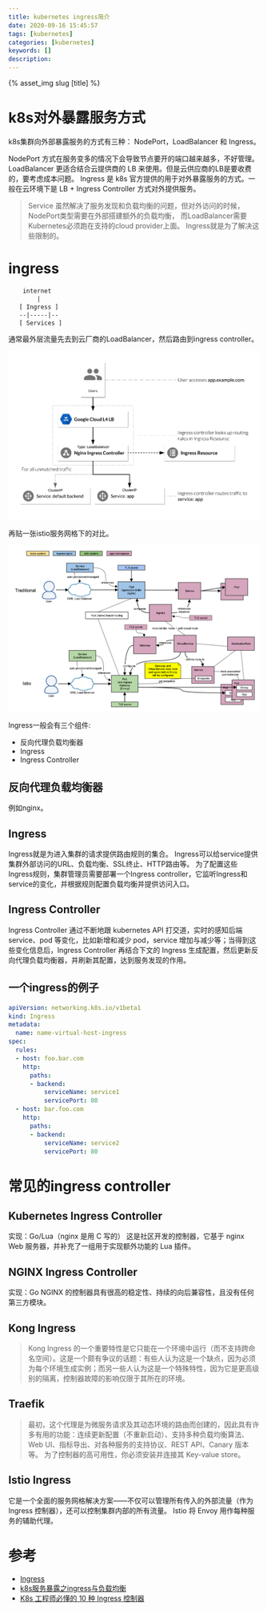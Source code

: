```yaml
---
title: kubernetes ingress简介
date: 2020-09-16 15:45:57
tags: [kubernetes]
categories: [kubernetes]
keywords: []
description: 
---
```

{% asset_img slug [title] %}

# k8s对外暴露服务方式

k8s集群向外部暴露服务的方式有三种： NodePort，LoadBalancer 和 Ingress。
<!-- more -->
NodePort 方式在服务变多的情况下会导致节点要开的端口越来越多，不好管理。
LoadBalancer 更适合结合云提供商的 LB 来使用。但是云供应商的LB是要收费的，要考虑成本问题。
Ingress 是 k8s 官方提供的用于对外暴露服务的方式。一般在云环境下是 LB + Ingress Controller 方式对外提供服务。

>Service 虽然解决了服务发现和负载均衡的问题，但对外访问的时候，NodePort类型需要在外部搭建额外的负载均衡，
>而LoadBalancer需要Kubernetes必须跑在支持的cloud provider上面。 
>Ingress就是为了解决这些限制的。

# ingress


```
    internet
        |
   [ Ingress ]
   --|-----|--
   [ Services ]
```

通常最外层流量先去到云厂商的LoadBalancer，然后路由到ingress controller。


![nginx-ingress-in-gcp.png](nginx-ingress-in-gcp.png)



再贴一张istio服务网格下的对比。


![istio-vs-traditional-ingress-1.png](istio-vs-traditional-ingress-1.png)




Ingress一般会有三个组件:
- 反向代理负载均衡器
- Ingress
- Ingress Controller


## 反向代理负载均衡器

例如nginx。

## Ingress

Ingress就是为进入集群的请求提供路由规则的集合。
Ingress可以给service提供集群外部访问的URL、负载均衡、SSL终止、HTTP路由等。
为了配置这些Ingress规则，集群管理员需要部署一个Ingress controller，它监听Ingress和service的变化，并根据规则配置负载均衡并提供访问入口。

## Ingress Controller

Ingress Controller 通过不断地跟 kubernetes API 打交道，实时的感知后端 service、pod 等变化，比如新增和减少 pod，service 增加与减少等；当得到这些变化信息后，Ingress Controller 再结合下文的 Ingress 生成配置，然后更新反向代理负载均衡器，并刷新其配置，达到服务发现的作用。

## 一个ingress的例子

```yaml
apiVersion: networking.k8s.io/v1beta1
kind: Ingress
metadata:
  name: name-virtual-host-ingress
spec:
  rules:
  - host: foo.bar.com
    http:
      paths:
      - backend:
          serviceName: service1
          servicePort: 80
  - host: bar.foo.com
    http:
      paths:
      - backend:
          serviceName: service2
          servicePort: 80
```


# 常见的ingress controller

## Kubernetes Ingress Controller

实现：Go/Lua（nginx 是用 C 写的）
这是社区开发的控制器，它基于 nginx Web 服务器，并补充了一组用于实现额外功能的 Lua 插件。

## NGINX Ingress Controller

实现：Go
NGINX 的控制器具有很高的稳定性、持续的向后兼容性，且没有任何第三方模块。

## Kong Ingress

>Kong Ingress 的一个重要特性是它只能在一个环境中运行（而不支持跨命名空间）。这是一个颇有争议的话题：有些人认为这是一个缺点，因为必须为每个环境生成实例；而另一些人认为这是一个特殊特性，因为它是更高级别的隔离，控制器故障的影响仅限于其所在的环境。


## Traefik

>最初，这个代理是为微服务请求及其动态环境的路由而创建的，因此具有许多有用的功能：连续更新配置（不重新启动）、支持多种负载均衡算法、Web UI、指标导出、对各种服务的支持协议、REST API、Canary 版本等。
>为了控制器的高可用性，你必须安装并连接其 Key-value store。

## Istio Ingress

它是一个全面的服务网格解决方案——不仅可以管理所有传入的外部流量（作为 Ingress 控制器），还可以控制集群内部的所有流量。
Istio 将 Envoy 用作每种服务的辅助代理。

# 参考

- [Ingress](https://kubernetes.io/zh/docs/concepts/services-networking/ingress/)
- [k8s服务暴露之ingress与负载均衡](https://www.cnblogs.com/xyz999/p/11717451.html)
- [K8s 工程师必懂的 10 种 Ingress 控制器](https://www.kubernetes.org.cn/5948.html)